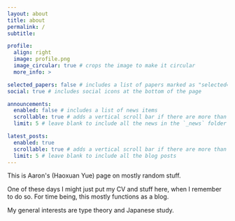 ```yaml
---
layout: about
title: about
permalink: /
subtitle:

profile:
  align: right
  image: profile.png
  image_circular: true # crops the image to make it circular
  more_info: >

selected_papers: false # includes a list of papers marked as "selected={true}"
social: true # includes social icons at the bottom of the page

announcements:
  enabled: false # includes a list of news items
  scrollable: true # adds a vertical scroll bar if there are more than 3 news items
  limit: 5 # leave blank to include all the news in the `_news` folder

latest_posts:
  enabled: true
  scrollable: true # adds a vertical scroll bar if there are more than 3 new posts items
  limit: 5 # leave blank to include all the blog posts
---
```


This is Aaron's (Haoxuan Yue) page on mostly random stuff.

One of these days I might just put my CV and stuff here, when I remember to do so. For time being, this mostly functions as a blog.

My general interests are type theory and Japanese study.
